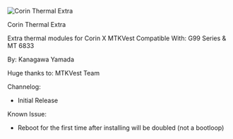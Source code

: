 ![Corin Thermal Extra](https://github.com/user-attachments/assets/f6fcb33a-35d1-41c1-8035-ccc7e9d81fa1)

Corin Thermal Extra

Extra thermal modules for Corin X MTKVest
Compatible With: G99 Series & MT 6833

By: Kanagawa Yamada

Huge thanks to: MTKVest Team

Channelog:
- Initial Release

Known Issue:
- Reboot for the first time after installing will be doubled (not a bootloop) 
